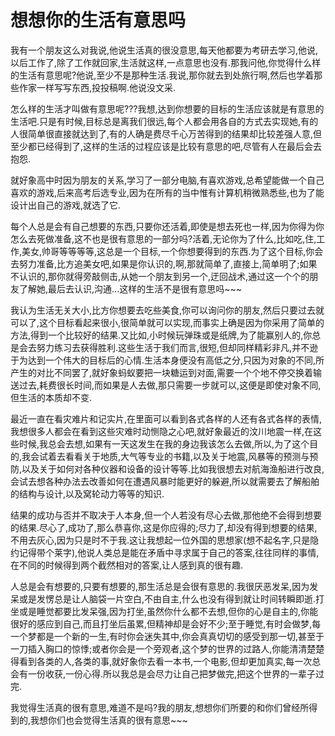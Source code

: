 # 想想你的生活有意思吗

我有一个朋友这么对我说,他说生活真的很没意思,每天他都要为考研去学习,他说,以后工作了,除了工作就回家,生活就这样,一点意思也没有.那我问他,你觉得什么样的生活有意思呢?他说,至少不是那种生活.我说,那你就去到处旅行啊,然后也学着那些作家一样写写东西,投投稿啊.他说没文采.

怎么样的生活才叫做有意思呢???我想,达到你想要的目标的生活应该就是有意思的生活吧.只是有时候,目标总是离我们很远,每个人都会用各自的方式去实现她,有的人很简单很直接就达到了,有的人确是费尽千心万苦得到的结果却比较差强人意,但至少都已经得到了,这样的生活的过程应该是比较有意思的吧,尽管有人在最后会去抱怨.

就好象高中时因为朋友的关系,学习了一部分电脑,有喜欢游戏,总希望能做一个自己喜欢的游戏,后来高考后选专业,因为在所有的当中惟有计算机稍微熟悉些,也为了能设计出自己的游戏,就选了它.

每个人总是会有自己想要的东西,只要你还活着,即使是想去死也一样,因为你得为你怎么去死做准备,这不也是很有意思的一部分吗?活着,无论你为了什么,比如吃,住,工作,美女,帅哥等等等等,这总是一个目标,一个你想要得到的东西.为了这个目标,你会去努力准备,比方追美女吧,如果是你认识的,啊,那就简单了,直接上,简单明了;如果不认识的,那你就得旁敲侧击,从她一个朋友到另一个,迂回战术,通过这一个个的朋友了解她,最后去认识,沟通...这样的生活不是很有意思吗~~~

我认为生活无关大小,比方你想要去吃些美食,你可以询问你的朋友,然后只要过去就可以了,这个目标看起来很小,很简单就可以实现,而事实上确是因为你采用了简单的方法,得到一个比较好的结果.又比如,小时候玩弹珠或是纸牌,为了能赢别人的,你总是会去努力练习去获得胜利.这些生活于我们而言,很短,但却同样精彩非凡,并不逊于为达到一个伟大的目标后的心情.生活本身便没有高低之分,只因为对象的不同,所产生的对比不同罢了,就好象蚂蚁要把一块糖运到对面,需要一个个地不停交换着输送过去,耗费很长时间,而如果是人去做,那只需要一步就可以,这便是即使对象不同,但生活的本质却不变.

最近一直在看灾难片和记实片,在里面可以看到各式各样的人还有各式各样的表情,我想很多人都会在看到这些灾难时动恻隐之心吧,就好象最近的汶川地震一样,在这些时候,我总会去想,如果有一天这发生在我的身边我该怎么去做,所以,为了这个目的,我会试着去看看关于地质,大气等专业的书籍,以及关于地震,风暴等的预测与预防,以及关于如何对各种仪器和设备的设计等等.比如我很想去对航海渔船进行改良,会试去想各种办法去改善如何在遭遇风暴时能更好的躲避,所以就需要去了解船舶的结构与设计,以及窝轮动力等等的知识.

结果的成功与否并不取决于人本身,但一个人若没有尽心去做,那他绝不会得到想要的结果.尽心了,成功了,那么恭喜你,这是你应得的;尽力了,却没有得到想要的结果,不用去灰心,因为只是时不于我.这让我想起一位外国的思想家(想不起名字,只是隐约记得带个莱字),他说人类总是能在矛盾中寻求属于自己的答案,往往同样的事情,在不同的时候得到两个截然相对的答案,让人感到真的很有趣.

人总是会有想要的,只要有想要的,那生活总是会很有意思的.我很厌恶发呆,因为发呆或是发愣总是让人脑袋一片空白,不由自主,什么也没有得到就让时间转瞬即逝.打坐或是睡觉都要比发呆强,因为打坐,虽然你什么都不去想,但你的心是自主的,你能很好的感应到自己,而且打坐后虽累,但精神却是会好不少;至于睡觉,有时会做梦,每一个梦都是一个新的一生,有时你会迷失其中,你会真真切切的感受到那一切,甚至于一刀插入胸口的惊悸;或者你会是一个旁观者,这个梦的世界的过路人,你能清清楚楚得看到各类的人,各类的事,就好象你去看一本书,一个电影,但却更加真实,每一次总会有一份收获,一份心得.所以我总是会尽力让自己把梦做完,把这个世界的一辈子过完.

我觉得生活真的很有意思,难道不是吗?我的朋友,想想你们所要的和你们曾经所得到的,我想你们也会觉得生活真的很有意思~~~
